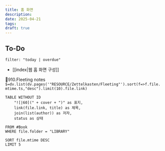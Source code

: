 ```yaml
---
title: 홈 화면
description: 
date: 2025-04-21
tags: 
draft: true
---
```


## To-Do
```todoist
filter: "today | overdue"
```

- [[index|웹 홈 화면 구성]]

📂910.Fleeting notes
  `$=dv.list(dv.pages('"RESOURCE/Zettelkasten/Fleeting"').sort(f=>f.file.mtime.ts,"desc").limit(10).file.link)`

```dataview
TABLE WITHOUT ID
    "![|60](" + cover + ")" as 표지,
    link(file.link, title) as 제목,
    join(list(author)) as 저자,
    status as 상태

FROM #Book
WHERE file.folder = "LIBRARY"

SORT file.mtime DESC
LIMIT 5
```

